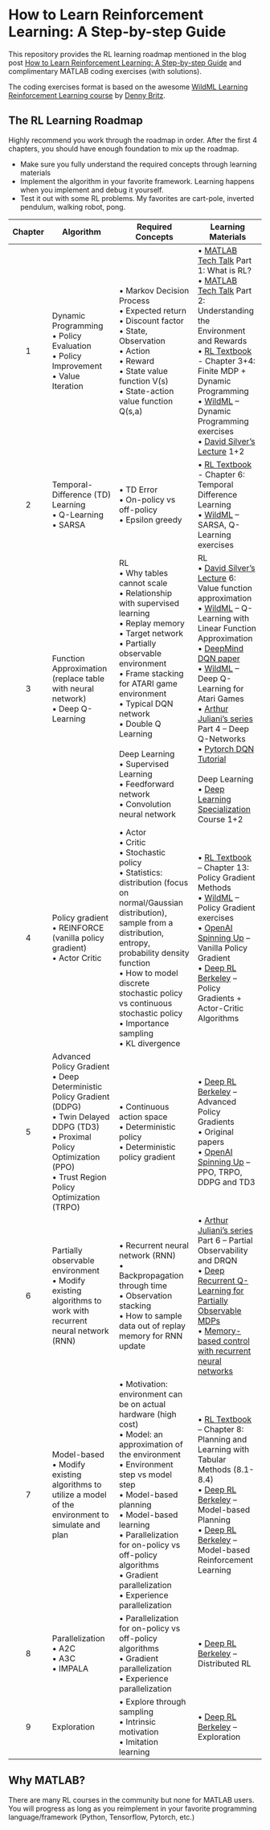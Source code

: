 # How to Learn Reinforcement Learning: A Step-by-step Guide

This repository provides the RL learning roadmap mentioned in the blog post [How to Learn Reinforcement Learning: A Step-by-step Guide](https://www.fiercepotato.com/post/rl-roadmap) and complimentary MATLAB coding exercises (with solutions).

The coding exercises format is based on the awesome [WildML Learning Reinforcement Learning course][3] by [Denny Britz](https://twitter.com/dennybritz?ref_src=twsrc%5Egoogle%7Ctwcamp%5Eserp%7Ctwgr%5Eauthor).

## The RL Learning Roadmap

Highly recommend you work through the roadmap in order. After the first 4 chapters, you should have enough foundation to mix up the roadmap.<br/>
- Make sure you fully understand the required concepts through learning materials<br/>
- Implement the algorithm in your favorite framework. Learning happens when you implement and debug it yourself.<br/>
- Test it out with some RL problems. My favorites are cart-pole, inverted pendulum, walking robot, pong.<br/>

| Chapter       | Algorithm     | Required Concepts | Learning Materials |
| :-----------: | ------------- | ------------- | ------------- |
| 1 | Dynamic Programming<br/>•	Policy Evaluation<br/>•	Policy Improvement<br/>• Value Iteration | • Markov Decision Process<br/>• Expected return<br/>• Discount factor<br/>• State, Observation<br/>• Action<br/>• Reward<br/>•	State value function V(s)<br/>•	State-action value function Q(s,a) | • [MATLAB Tech Talk][1] Part 1: What is RL?<br/>•	[MATLAB Tech Talk][1] Part 2: Understanding the Environment and Rewards<br/>• [RL Textbook][2] - Chapter 3+4: Finite MDP + Dynamic Programming<br/>•	[WildML][3] – Dynamic Programming exercises<br/>•	[David Silver’s Lecture][4] 1+2 |
| 2 | Temporal-Difference (TD) Learning<br/>•	Q-Learning<br/>• SARSA | • TD Error<br/>• On-policy vs off-policy<br/>•	Epsilon greedy  | • [RL Textbook][2] - Chapter 6: Temporal Difference Learning<br/>•	[WildML][3] – SARSA, Q-Learning exercises |
| 3 | Function Approximation (replace table with neural network)<br/>• Deep Q-Learning | RL<br/>•	Why tables cannot scale<br/>•	Relationship with supervised learning<br/>•	Replay memory<br/>•	Target network<br/>• Partially observable environment<br/>•	Frame stacking for ATARI game environment<br/>•	Typical DQN network<br/>•	Double Q Learning<br/><br/> Deep Learning<br/>•	Supervised Learning<br/>•	Feedforward network<br/>•	Convolution neural network | RL<br/>•	[David Silver’s Lecture][4] 6: Value function approximation<br/>•	[WildML][3] – Q-Learning with Linear Function Approximation<br/>•	[DeepMind DQN paper][5]<br/>•	[WildML][3] – Deep Q-Learning for Atari Games<br/>•	[Arthur Juliani’s series][7] Part 4 – Deep Q-Networks<br/>•	[Pytorch DQN Tutorial][6]<br/><br/>Deep Learning<br/> • [Deep Learning Specialization][8] Course 1+2 |
| 4 | Policy gradient<br/>•	REINFORCE (vanilla policy gradient)<br/>•	Actor Critic | •	Actor<br/>•	Critic<br/>•	Stochastic policy<br/>•	Statistics: distribution (focus on normal/Gaussian distribution), sample from a distribution, entropy, probability density function<br/>•	How to model discrete stochastic policy vs continuous stochastic policy<br/>•	Importance sampling<br/>•	KL divergence |•	[RL Textbook][2] – Chapter 13: Policy Gradient Methods<br/>•	[WildML][3] – Policy Gradient exercises<br/>•	[OpenAI Spinning Up][9] – Vanilla Policy Gradient<br/>•	[Deep RL Berkeley][10] – Policy Gradients + Actor-Critic Algorithms |
| 5 | Advanced Policy Gradient<br/>•	Deep Deterministic Policy Gradient (DDPG)<br/>•	Twin Delayed DDPG (TD3)<br/>•	Proximal Policy Optimization (PPO)<br/>•	Trust Region Policy Optimization (TRPO) | • Continuous action space<br/>•	Deterministic policy<br/>•	Deterministic policy gradient<br/> | •	[Deep RL Berkeley][10] – Advanced Policy Gradients<br/>•	Original papers <br/>•	[OpenAI Spinning Up][9] – PPO, TRPO, DDPG and TD3  |
| 6 | Partially observable environment<br/>•	Modify existing algorithms to work with recurrent neural network (RNN) | • Recurrent neural network (RNN)<br/>•	Backpropagation through time<br/>•	Observation stacking<br/>•	How to sample data out of replay memory for RNN update | • [Arthur Juliani’s series][7] Part 6 – Partial Observability and DRQN<br/>•	[Deep Recurrent Q-Learning for Partially Observable MDPs][11]<br/>•	[Memory-based control with recurrent neural networks][12] |
| 7 | Model-based<br/>•	Modify existing algorithms to utilize a model of the environment to simulate and plan | •	Motivation: environment can be on actual hardware (high cost)<br/>•	Model: an approximation of the environment<br/>•	Environment step vs model step<br/>•	Model-based planning<br/>•	Model-based learning<br/>•	Parallelization for on-policy vs off-policy algorithms<br/>•	Gradient parallelization<br/>•	Experience parallelization | •	[RL Textbook][2] – Chapter 8: Planning and Learning with Tabular Methods (8.1-8.4)<br/>•	[Deep RL Berkeley][10] – Model-based Planning<br/>•	[Deep RL Berkeley][10] – Model-based Reinforcement Learning |
| 8 | Parallelization<br/>•	A2C<br/>•	A3C<br/>•	IMPALA | •	Parallelization for on-policy vs off-policy algorithms<br/>•	Gradient parallelization<br/>•	Experience parallelization | •	[Deep RL Berkeley][10] – Distributed RL |
| 9 | Exploration | •	Explore through sampling<br/>•	Intrinsic motivation<br/>•	Imitation learning<br/> | •	[Deep RL Berkeley][10] – Exploration |

## Why MATLAB?
There are many RL courses in the community but none for MATLAB users. You will progress as long as you reimplement in your favorite programming language/framework (Python, Tensorflow, Pytorch, etc.)

[1]: https://www.mathworks.com/videos/series/reinforcement-learning.html
[2]: http://incompleteideas.net/book/RLbook2018.pdf
[3]: https://github.com/dennybritz/reinforcement-learning
[4]: https://www.davidsilver.uk/teaching/
[5]: https://storage.googleapis.com/deepmind-media/dqn/DQNNaturePaper.pdf
[6]: https://pytorch.org/tutorials/intermediate/reinforcement_q_learning.html
[7]: https://medium.com/@awjuliani
[8]: https://www.coursera.org/specializations/deep-learning
[9]: https://spinningup.openai.com/en/latest/spinningup/rl_intro.html
[10]: http://rail.eecs.berkeley.edu/deeprlcourse/
[11]: https://arxiv.org/abs/1507.06527
[12]: http://rll.berkeley.edu/deeprlworkshop/papers/rdpg.pdf
